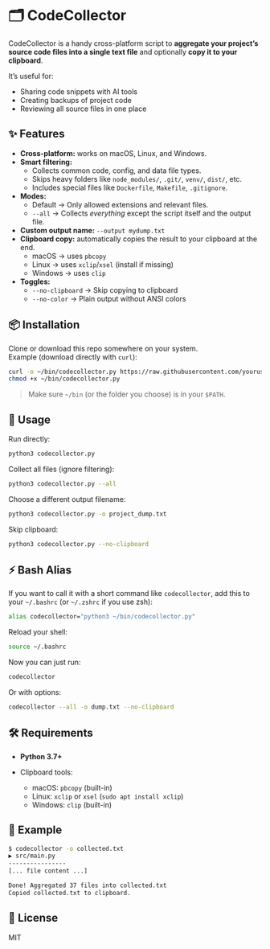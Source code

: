 # 🗂️ CodeCollector

CodeCollector is a handy cross-platform script to **aggregate your project’s source code files into a single text file** and optionally **copy it to your clipboard**.  

It’s useful for:
- Sharing code snippets with AI tools
- Creating backups of project code
- Reviewing all source files in one place

## ✨ Features
- **Cross-platform:** works on macOS, Linux, and Windows.
- **Smart filtering:**
  - Collects common code, config, and data file types.
  - Skips heavy folders like `node_modules/`, `.git/`, `venv/`, `dist/`, etc.
  - Includes special files like `Dockerfile`, `Makefile`, `.gitignore`.
- **Modes:**
  - Default → Only allowed extensions and relevant files.
  - `--all` → Collects *everything* except the script itself and the output file.
- **Custom output name:** `--output mydump.txt`
- **Clipboard copy:** automatically copies the result to your clipboard at the end.
  - macOS → uses `pbcopy`
  - Linux → uses `xclip`/`xsel` (install if missing)
  - Windows → uses `clip`
- **Toggles:**  
  - `--no-clipboard` → Skip copying to clipboard  
  - `--no-color` → Plain output without ANSI colors

## 📦 Installation

Clone or download this repo somewhere on your system.  
Example (download directly with `curl`):

```bash
curl -o ~/bin/codecollector.py https://raw.githubusercontent.com/yourusername/yourrepo/main/codecollector.py
chmod +x ~/bin/codecollector.py
````

> Make sure `~/bin` (or the folder you choose) is in your `$PATH`.

## 🚀 Usage

Run directly:

```bash
python3 codecollector.py
```

Collect all files (ignore filtering):

```bash
python3 codecollector.py --all
```

Choose a different output filename:

```bash
python3 codecollector.py -o project_dump.txt
```

Skip clipboard:

```bash
python3 codecollector.py --no-clipboard
```

## ⚡ Bash Alias

If you want to call it with a short command like `codecollector`, add this to your `~/.bashrc` (or `~/.zshrc` if you use zsh):

```bash
alias codecollector="python3 ~/bin/codecollector.py"
```

Reload your shell:

```bash
source ~/.bashrc
```

Now you can just run:

```bash
codecollector
```

Or with options:

```bash
codecollector --all -o dump.txt --no-clipboard
```

## 🛠️ Requirements

* **Python 3.7+**
* Clipboard tools:

  * macOS: `pbcopy` (built-in)
  * Linux: `xclip` or `xsel` (`sudo apt install xclip`)
  * Windows: `clip` (built-in)


## 📖 Example

```bash
$ codecollector -o collected.txt
▶️ src/main.py
----------------
[... file content ...]

Done! Aggregated 37 files into collected.txt
Copied collected.txt to clipboard.
```


## 📜 License

MIT
